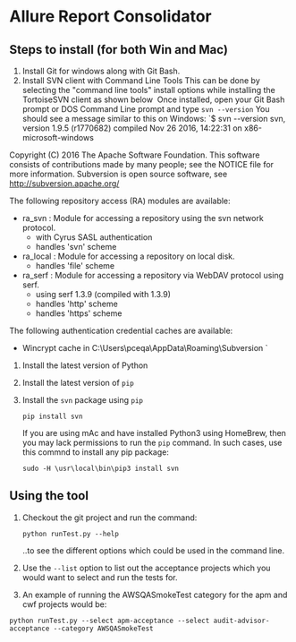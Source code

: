 # Allure Report Consolidator
## Steps to install (for both Win and Mac)
1. Install Git for windows along with Git Bash.
1. Install SVN client with Command Line Tools
   This can be done by selecting the "command line tools" install options while installing the TortoiseSVN client as shown below
   <img>
   Once installed, open your Git Bash prompt or DOS Command Line prompt and type `svn --version`
   You should see a message similar to this on Windows:
   `$ svn --version
svn, version 1.9.5 (r1770682)
   compiled Nov 26 2016, 14:22:31 on x86-microsoft-windows

Copyright (C) 2016 The Apache Software Foundation.
This software consists of contributions made by many people;
see the NOTICE file for more information.
Subversion is open source software, see http://subversion.apache.org/

The following repository access (RA) modules are available:

* ra_svn : Module for accessing a repository using the svn network protocol.
  - with Cyrus SASL authentication
  - handles 'svn' scheme
* ra_local : Module for accessing a repository on local disk.
  - handles 'file' scheme
* ra_serf : Module for accessing a repository via WebDAV protocol using serf.
  - using serf 1.3.9 (compiled with 1.3.9)
  - handles 'http' scheme
  - handles 'https' scheme

The following authentication credential caches are available:

* Wincrypt cache in C:\Users\pceqa\AppData\Roaming\Subversion
`
1. Install the latest version of Python
1. Install the latest version of `pip`
1. Install the `svn` package using `pip`

   `pip install svn`

   If you are using mAc and have installed Python3 using HomeBrew, then you may lack permissions to run the `pip` command. In such cases, use this commnd to install any pip package:
   
   `sudo -H \usr\local\bin\pip3 install svn`

## Using the tool
1. Checkout the git project and run the command:

   `python runTest.py --help`
   
   ..to see the different options which could be used in the command line.
1. Use the `--list` option to list out the acceptance projects which you would want to select and run the tests for.
1. An example of running the AWSQASmokeTest category for the apm and cwf projects would be:

`python runTest.py --select apm-acceptance --select audit-advisor-acceptance --category AWSQASmokeTest`
